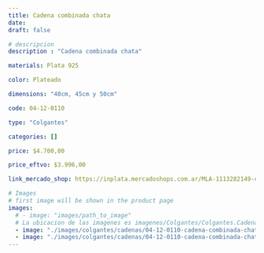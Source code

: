 ```yaml
---
title: Cadena combinada chata
date: 
draft: false

# descripcion
description : "Cadena combinada chata"

materials: Plata 925

color: Plateado

dimensions: "40cm, 45cm y 50cm"

code: 04-12-0110

type: "Colgantes"

categories: []

price: $4.700,00

price_eftvo: $3.996,00

link_mercado_shop: https://inplata.mercadoshops.com.ar/MLA-1113282149-cadena-de-plata-combinada-chata-_JM

# Images
# first image will be shown in the product page
images:
  # - image: "images/path_to_image"
  # La ubicacion de las imagenes es imagenes/Colgantes/Colgantes.Cadenas/04-12-0110-cadena-combinada-chata
  - image: "./images/colgantes/cadenas/04-12-0110-cadena-combinada-chata_a.JPG"
  - image: "./images/colgantes/cadenas/04-12-0110-cadena-combinada-chata_b.JPG"
---
```

